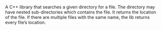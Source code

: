  A C++ library that searches a given directory for a file. The directory may have nested sub-directories which contains the file. It returns the location of the file. If there are multiple files with the same name, the lib returns every file’s location. 
